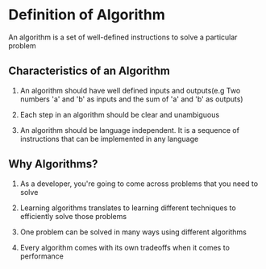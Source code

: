 # Definition of Algorithm

An algorithm is a set of well-defined instructions to solve a particular problem

## Characteristics of an Algorithm

1. An algorithm should have well defined inputs and outputs(e.g Two numbers 'a' and 'b' as inputs and the sum of 'a' and 'b' as outputs)

2. Each step in an algorithm should be clear and unambiguous

3. An algorithm should be language independent. It is a sequence of instructions that can be implemented in any language

## Why Algorithms?

1. As a developer, you're going to come across problems that you need to solve

2. Learning algorithms translates to learning different techniques to efficiently solve those problems

3. One problem can be solved in many ways using different algorithms

4. Every algorithm comes with its own tradeoffs when it comes to performance
